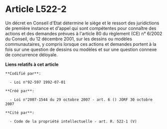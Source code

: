 # Article L522-2

Un décret en Conseil d'Etat détermine le siège et le ressort des juridictions de première instance et d'appel qui sont
compétentes pour connaître des actions et des demandes prévues à l'article 80 du règlement (CE) n° 6/2002 du Conseil, du 12
décembre 2001, sur les dessins ou modèles communautaires, y compris lorsque ces actions et demandes portent à la fois sur une
question de dessins ou modèles et sur une question connexe de concurrence déloyale.

**Liens relatifs à cet article**

	**Codifié par**:

	  - Loi n°92-597 1992-07-01

	**Créé par**:

	  - Loi n°2007-1544 du 29 octobre 2007 - art. 6 () JORF 30 octobre 2007

	**Cité par**:

	  - Code de la propriété intellectuelle - art. R. 522-1 (V)

